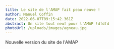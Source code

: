 ```yaml
---
title: Le site de l'AMAP fait peau neuve !
author: Manuel Coffin
date: 2022-06-07T09:15:42.361Z
abstract: Un site tout neuf pour l'AMAP !dfdfd
photoUrl: /uploads/images/agneau.jpg
---
```

Nouvelle version du site de l'AMAP